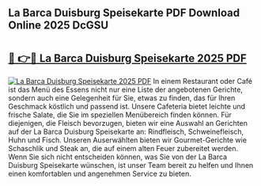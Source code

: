## La Barca Duisburg Speisekarte PDF Download Online 2025 DcGSU

# <h2><a href="http://gcdw5pd.nevu.top/?p=La+Barca+Duisburg+Speisekarte">🔗 👉🔴 La Barca Duisburg Speisekarte 2025 PDF</a></h2>

[![La Barca Duisburg Speisekarte 2025 PDF](https://i.imgur.com/dBaPXMq.png)](http://gcdw5pd.nevu.top/?p=La+Barca+Duisburg+Speisekarte)
In einem Restaurant oder Café ist das Menü des Essens nicht nur eine Liste der angebotenen Gerichte, sondern auch eine Gelegenheit für Sie, etwas zu finden, das für Ihren Geschmack köstlich und passend ist. Unsere Cafeteria bietet leichte und frische Salate, die Sie im speziellen Menübereich finden können. Für diejenigen, die Fleisch bevorzugen, bieten wir eine Auswahl an Gerichten auf der La Barca Duisburg Speisekarte an: Rindfleisch, Schweinefleisch, Huhn und Fisch. Unseren Auserwählten bieten wir Gourmet-Gerichte wie Schaschlik und Steak an, die auf einem alten Feuer zubereitet werden. Wenn Sie sich nicht entscheiden können, was Sie von der La Barca Duisburg Speisekarte wünschen, ist unser Team bereit zu helfen und Ihnen einen komfortablen und angenehmen Service zu bieten.
